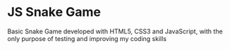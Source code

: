 # JS Snake Game
 Basic Snake Game developed with HTML5, CSS3 and JavaScript, with the only  purpose of testing and improving my coding skills 
